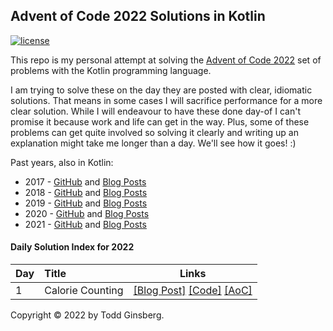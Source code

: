 
## Advent of Code 2022 Solutions in Kotlin

[![license](https://img.shields.io/github/license/tginsberg/advent-2022-kotlin)]()

This repo is my personal attempt at solving the [Advent of Code 2022](http://adventofcode.com/2022) set of problems with
the Kotlin programming language.

I am trying to solve these on the day they are posted with clear, idiomatic solutions. That means in some cases I will
sacrifice performance for a more clear solution. While I will endeavour to have these done day-of I can't promise it
because work and life can get in the way. Plus, some of these problems can get quite involved so solving it clearly and
writing up an explanation might take me longer than a day. We'll see how it goes! :)

Past years, also in Kotlin:

* 2017 - [GitHub](https://github.com/tginsberg/advent-2017-kotlin/)
  and [Blog Posts](https://todd.ginsberg.com/post/advent-of-code/2017/)
* 2018 - [GitHub](https://github.com/tginsberg/advent-2018-kotlin/)
  and [Blog Posts](https://todd.ginsberg.com/post/advent-of-code/2018/)
* 2019 - [GitHub](https://github.com/tginsberg/advent-2019-kotlin/)
  and [Blog Posts](https://todd.ginsberg.com/post/advent-of-code/2019/)
* 2020 - [GitHub](https://github.com/tginsberg/advent-2020-kotlin/)
  and [Blog Posts](https://todd.ginsberg.com/post/advent-of-code/2020/)
* 2021 - [GitHub](https://github.com/tginsberg/advent-2021-kotlin/)
  and [Blog Posts](https://todd.ginsberg.com/post/advent-of-code/2021/)

#### Daily Solution Index for 2022

| Day | Title                      | Links                                                                                                                                                                                                                                            |
|-----|:---------------------------|--------------------------------------------------------------------------------------------------------------------------------------------------------------------------------------------------------------------------------------------------|
| 1   | Calorie Counting           | [\[Blog Post\]](https://todd.ginsberg.com/post/advent-of-code/2022/day1/) [\[Code\]](https://github.com/tginsberg/advent-2022-kotlin/blob/master/src/main/kotlin/com/ginsberg/advent2022/Day01.kt) [\[AoC\]](http://adventofcode.com/2022/day/1) |

Copyright &copy; 2022 by Todd Ginsberg.

